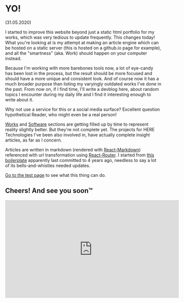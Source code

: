 # YO!

(31.05.2020)

I started to improve this website beyond just a static html portfolio for my works, which was very tedious to update frequently. This changes today! What you're looking at is my attempt at making an article engine which can be hosted on a static server (this is hosted on a github.io page for example), and all the "smartness" (aka. Work) should happen on your computer instead.

Because I'm working with more barebones tools now, a lot of eye-candy has been lost in the process, but the result should be more focused and should have a more unique and consistent look. And of course now it has a much broader purpose than listing my varyingly outdated works I've done in the past. From now on, if I find time, I'll write a devblog here, about random topics I encounter during my daily life and I find it interesting enough to write about it.

Why not use a service for this or a social media surface? Excellent question hypothetical Reader, who might even be a real person!

[Works](/c/works) and [Software](/c/ware) sections are getting filled up by time to represent reality slightly better. But they're not complete yet. The projects for HERE Technologies I've been also involved in, have actually complete insight articles, as far as I concern. 

Articles are written in markdown (rendered with [React-Markdown](https://github.com/rexxars/react-markdown)) referenced with url transformation using [React-Router](https://reacttraining.com/react-router/). I started from [this boilerplate](https://github.com/rafrex/react-github-pages) apparently last committed to 4 years ago, needless to say a lot of its bells-and-whistles needed updates.

[Go to the test page](/c/test) to see what this thing can do.

## Cheers! And see you soon™

<iframe full="true" width="560" height="315" src="https://www.youtube-nocookie.com/embed/dkqbk-fuaGs?controls=0" frameborder="0" allow="accelerometer; autoplay; encrypted-media; gyroscope; picture-in-picture" allowfullscreen></iframe>
